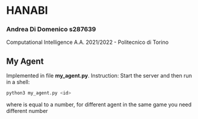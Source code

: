 # HANABI
### Andrea Di Domenico s287639
Computational Intelligence A.A. 2021/2022 - Politecnico di Torino

## My Agent
Implemented in file **my_agent.py**.
Instruction:
Start the server and then run in a shell:
```bash
python3 my_agent.py <id>
```
where <id> is equal to a number, for different agent in the same game you need different number